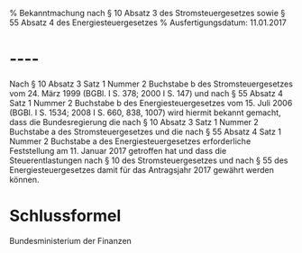 % Bekanntmachung nach § 10 Absatz 3 des Stromsteuergesetzes sowie § 55 Absatz 4 des Energiesteuergesetzes
% Ausfertigungsdatum: 11.01.2017
 
# ----

Nach § 10 Absatz 3 Satz 1 Nummer 2 Buchstabe b des Stromsteuergesetzes vom 24. März 1999 (BGBl. I S. 378; 2000 I S. 147) und nach § 55 Absatz 4 Satz 1 Nummer 2 Buchstabe b des Energiesteuergesetzes vom 15. Juli 2006 (BGBl. I S. 1534; 2008 I S. 660, 838, 1007) wird hiermit bekannt gemacht, dass die Bundesregierung die nach § 10 Absatz 3 Satz 1 Nummer 2 Buchstabe a des Stromsteuergesetzes und die nach § 55 Absatz 4 Satz 1 Nummer 2 Buchstabe a des Energiesteuergesetzes erforderliche Feststellung am 11. Januar 2017 getroffen hat und dass die Steuerentlastungen nach § 10 des Stromsteuergesetzes und nach § 55 des Energiesteuergesetzes damit für das Antragsjahr 2017 gewährt werden können.

# Schlussformel

Bundesministerium der Finanzen

